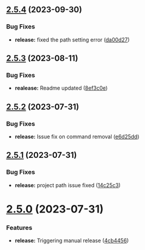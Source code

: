 ## [2.5.4](https://github.com/ashindiano/dyno/compare/v2.5.3...v2.5.4) (2023-09-30)


### Bug Fixes

* **release:** fixed the path setting error ([da00d27](https://github.com/ashindiano/dyno/commit/da00d27d4c38232d5783ee9c41dd3fe75d0cdf9e))



## [2.5.3](https://github.com/ashindiano/dyno/compare/v2.5.2...v2.5.3) (2023-08-11)


### Bug Fixes

* **realease:** Readme updated ([8ef3c0e](https://github.com/ashindiano/dyno/commit/8ef3c0e3cff92654685910ab9c4ba2b593e9f7cf))



## [2.5.2](https://github.com/ashindiano/dyno/compare/v2.5.1...v2.5.2) (2023-07-31)


### Bug Fixes

* **release:** Issue fix on command removal ([e6d25dd](https://github.com/ashindiano/dyno/commit/e6d25dd66ab8280fa61fac42e3c8325cf3f2fd8d))



## [2.5.1](https://github.com/ashindiano/dyno/compare/v2.5.0...v2.5.1) (2023-07-31)


### Bug Fixes

* **release:** project path issue fixed ([14c25c3](https://github.com/ashindiano/dyno/commit/14c25c315bba1545717ab5d46cd228a8e0a63987))



# [2.5.0](https://github.com/ashindiano/dyno/compare/v2.4.9...v2.5.0) (2023-07-31)


### Features

* **release:** Triggering manual release ([4cb4456](https://github.com/ashindiano/dyno/commit/4cb44563ce1c8bd2a9c1c5c5c4e395dcf9c53191))



